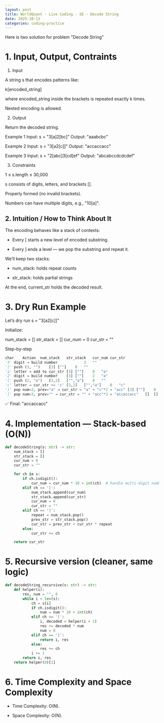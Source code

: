 ```yaml
---
layout: post
title: WorldQuant - Live Coding - SE - Decode String
date: 2025-10-13
categories: coding-practice
---
```


Here is two solution for problem "Decode String"

# 1. Input, Output, Contraints

1. Input

A string s that encodes patterns like:

k[encoded_string]

where encoded_string inside the brackets is repeated exactly k times.

Nested encoding is allowed.

2. Output

Return the decoded string.

Example 1
Input: s = "3[a]2[bc]"
Output: "aaabcbc"

Example 2
Input: s = "3[a2[c]]"
Output: "accaccacc"

Example 3
Input: s = "2[abc]3[cd]ef"
Output: "abcabccdcdcdef"

3. Constraints

1 ≤ s.length ≤ 30,000

s consists of digits, letters, and brackets [].

Properly formed (no invalid brackets).

Numbers can have multiple digits, e.g., "10[a]".

## 2. Intuition / How to Think About It

The encoding behaves like a stack of contexts:

- Every [ starts a new level of encoded substring.

- Every ] ends a level — we pop the substring and repeat it.

We’ll keep two stacks:

- num_stack: holds repeat counts

- str_stack: holds partial strings

At the end, current_str holds the decoded result.

# 3. Dry Run Example

Let’s dry run s = "3[a2[c]]"

Initialize:

num_stack = []
str_stack = []
cur_num = 0
cur_str = ""

Step-by-step

```python
char	Action	num_stack	str_stack	cur_num	cur_str
'3'	digit → build number			3	""
'['	push (3, "")	[3]	[""]	0	""
'a'	letter → add to cur_str	[3]	[""]	0	"a"
'2'	digit → build number	[3]	[""]	2	"a"
'['	push (2, "a")	[3,2]	["","a"]	0	""
'c'	letter → cur_str += 'c'	[3,2]	["","a"]	0	"c"
']'	pop num=2, prev="a" → cur_str = "a" + "c"*2 = "acc"	[3]	[""]	0	"acc"
']'	pop num=3, prev="" → cur_str = "" + "acc"*3 = "accaccacc"	[]	[]	0	"accaccacc"

```

✅ Final: "accaccacc"

# 4. Implementation — Stack-based (O(N))

```python
def decodeString(s: str) -> str:
    num_stack = []
    str_stack = []
    cur_num = 0
    cur_str = ""

    for ch in s:
        if ch.isdigit():
            cur_num = cur_num * 10 + int(ch)  # handle multi-digit numbers
        elif ch == '[':
            num_stack.append(cur_num)
            str_stack.append(cur_str)
            cur_num = 0
            cur_str = ""
        elif ch == ']':
            repeat = num_stack.pop()
            prev_str = str_stack.pop()
            cur_str = prev_str + cur_str * repeat
        else:
            cur_str += ch

    return cur_str

```

# 5. Recursive version (cleaner, same logic)

```python
def decodeString_recursive(s: str) -> str:
    def helper(i):
        res, num = "", 0
        while i < len(s):
            ch = s[i]
            if ch.isdigit():
                num = num * 10 + int(ch)
            elif ch == '[':
                i, decoded = helper(i + 1)
                res += decoded * num
                num = 0
            elif ch == ']':
                return i, res
            else:
                res += ch
            i += 1
        return i, res
    return helper(0)[1]
```

# 6. Time Complexity and Space Complexity

- Time Complexity: O(N).

- Space Complexity: O(N).
